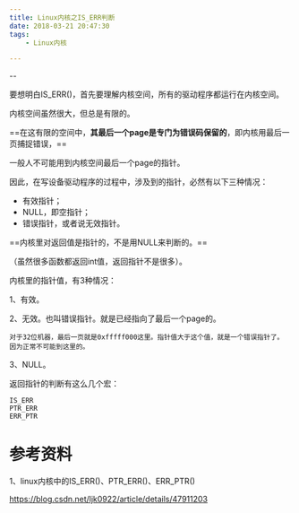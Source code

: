 ```yaml
---
title: Linux内核之IS_ERR判断
date: 2018-03-21 20:47:30
tags:
	- Linux内核

---
```


--

要想明白IS_ERR()，首先要理解内核空间，所有的驱动程序都运行在内核空间。

内核空间虽然很大，但总是有限的。

==在这有限的空间中，**其最后一个page是专门为错误码保留的**，即内核用最后一页捕捉错误，==

一般人不可能用到内核空间最后一个page的指针。

因此，在写设备驱动程序的过程中，涉及到的指针，必然有以下三种情况：

- 有效指针；
- NULL，即空指针；
- 错误指针，或者说无效指针。



==内核里对返回值是指针的，不是用NULL来判断的。==

（虽然很多函数都返回int值，返回指针不是很多）。

内核里的指针值，有3种情况：

1、有效。

2、无效。也叫错误指针。就是已经指向了最后一个page的。

```
对于32位机器，最后一页就是0xfffff000这里。指针值大于这个值，就是一个错误指针了。
因为正常不可能到这里的。
```



3、NULL。



返回指针的判断有这么几个宏：

```
IS_ERR
PTR_ERR
ERR_PTR
```



# 参考资料

1、linux内核中的IS_ERR()、PTR_ERR()、ERR_PTR()

https://blog.csdn.net/ljk0922/article/details/47911203
